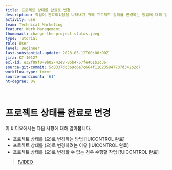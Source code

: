 ```yaml
---
title: 프로젝트 상태를 완료로 변경
description: 작업이 완료되었음을 나타내기 위해 프로젝트 상태를 변경하는 방법에 대해 알아봅니다.
activity: use
team: Technical Marketing
feature: Work Management
thumbnail: change-the-project-status.jpeg
type: Tutorial
role: User
level: Beginner
last-substantial-update: 2023-05-12T00:00:00Z
jira: KT-10127
exl-id: e32f89f0-9b02-42e8-85b4-57fe461b1c36
source-git-commit: 5d8337dc369c6e7c664f110235847737d342b2c7
workflow-type: tm+mt
source-wordcount: '61'
ht-degree: 0%

---
```


# 프로젝트 상태를 완료로 변경

이 비디오에서는 다음 사항에 대해 알아봅니다.

* 프로젝트 상태를 (으)로 변경하는 방법 [!UICONTROL 완료]
* 프로젝트 상태를 (으)로 변경하려는 이유 [!UICONTROL 완료]
* 프로젝트 상태를 (으)로 변경할 수 없는 경우 수행할 작업 [!UICONTROL 완료]

>[!VIDEO](https://video.tv.adobe.com/v/3419336/?quality=12&learn=on)
